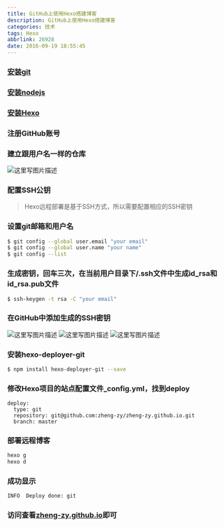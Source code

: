 ```yaml
---
title: GitHub上使用Hexo搭建博客
description: GitHub上使用Hexo搭建博客
categories: 技术
tags: Hexo
abbrlink: 26928
date: 2016-09-19 18:55:45
---
```

<!-- more -->
### [安装git](https://git-scm.com/downloads/)
### [安装nodejs](http://nodejs.cn/)
### [安装Hexo](https://hexo.io/zh-cn/docs/)

### 注册GitHub账号
### 建立跟用户名一样的仓库
![这里写图片描述](http://odr4ba8oz.bkt.clouddn.com/image/hexo/1.png)
### 配置SSH公钥
> Hexo远程部署是基于SSH方式，所以需要配置相应的SSH密钥
	
### 设置git邮箱和用户名

```bash
$ git config --global user.email "your email"
$ git config --global user.name "your name"
$ git config --list
```
	
### 生成密钥，回车三次，在当前用户目录下/.ssh文件中生成id_rsa和id_rsa.pub文件

```bash
$ ssh-keygen -t rsa -C "your email"
```
	
### 在GitHub中添加生成的SSH密钥
![这里写图片描述](http://odr4ba8oz.bkt.clouddn.com/image/hexo/2.png)
![这里写图片描述](http://odr4ba8oz.bkt.clouddn.com/image/hexo/3.png)
![这里写图片描述](http://odr4ba8oz.bkt.clouddn.com/image/hexo/4.png)
### 安装hexo-deployer-git

```bash
$ npm install hexo-deployer-git --save
```

### 修改Hexo项目的站点配置文件_config.yml，找到deploy

```
deploy:
  type: git
  repository: git@github.com:zheng-zy/zheng-zy.github.io.git
  branch: master
```
	
### 部署远程博客

```bash
hexo g
hexo d
```
	
### 成功显示
	
```bash
INFO  Deploy done: git
```

### 访问查看[zheng-zy.github.io](http://zheng-zy.github.io/)即可
